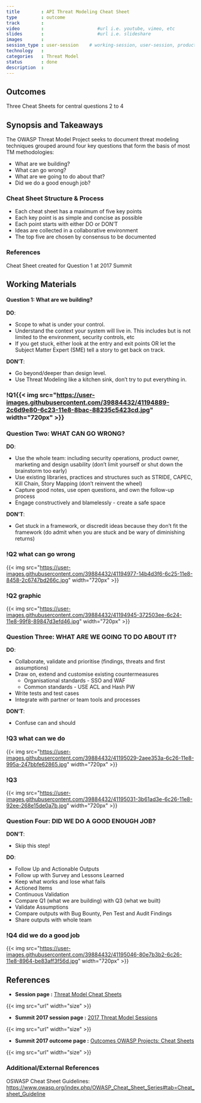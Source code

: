 ```yaml
---
title        : API Threat Modeling Cheat Sheet
type         : outcome
track        :
video        :                    #url i.e. youtube, vimeo, etc
slides       :                    #url i.e. slideshare
images       :
session_type : user-session    # working-session, user-session, product-sesssion
technology   :
categories   : Threat Model
status       : done
description  :
---
```


## Outcomes
Three Cheat Sheets for central questions 2 to 4

## Synopsis and  Takeaways

The OWASP Threat Model Project seeks to document threat modeling techniques grouped around four key questions that form the basis of most TM methodologies:

- What are we building?
- What can go wrong?
- What are we going to do about that?
- Did we do a good enough job?

### Cheat Sheet Structure & Process

- Each cheat sheet has a maximum of five key points
- Each key point is as simple and concise as possible
- Each point starts with either DO or DON’T
- Ideas are collected in a collaborative environment
- The top five are chosen by consensus to be documented

### References
Cheat Sheet created for Question 1 at 2017 Summit

## Working Materials

#### Question 1: What are we building?

**DO**:
- Scope to what is under your control.
- Understand the context your system will live in. This includes but is not limited to the environment, security controls, etc
- If you get stuck, either look at the entry and exit points OR let the Subject Matter Expert (SME) tell a story to get back on track.

**DON’T**:
- Go beyond/deeper than design level.
- Use Threat Modeling like a kitchen sink, don’t try to put everything in.

### !Q1{{< img src="https://user-images.githubusercontent.com/39884432/41194889-2c6d9e80-6c23-11e8-8bac-88235c5423cd.jpg" width="720px" >}}



### Question Two: WHAT CAN GO WRONG?

**DO**:
- Use the whole team: including security operations, product owner, marketing and design usability (don’t limit yourself or shut down the brainstorm too early)
- Use existing libraries, practices and structures such as STRIDE, CAPEC, Kill Chain, Story Mapping (don’t reinvent the wheel)
- Capture good notes, use open questions, and own the follow-up process
- Engage constructively and blamelessly - create a safe space

**DON’T**:
- Get stuck in a framework, or discredit ideas because they don’t fit the framework (do admit when you are stuck and be wary of diminishing returns)

### !Q2 what can go wrong
{{< img src="https://user-images.githubusercontent.com/39884432/41194977-14b4d3f6-6c25-11e8-8458-2c6747bd266c.jpg" width="720px" >}}

### !Q2 graphic
{{< img src="https://user-images.githubusercontent.com/39884432/41194945-372503ee-6c24-11e8-99f8-89847d3efd46.jpg" width="720px" >}}

### Question Three: WHAT ARE WE GOING TO DO ABOUT IT?

**DO**:
- Collaborate, validate and prioritise (findings, threats and first assumptions)
- Draw on, extend and customise existing countermeasures
  - Organisational standards - SSO and WAF
  - Common standards - USE ACL and Hash PW
- Write tests and test cases
- Integrate with partner or team tools and processes

**DON’T**:
- Confuse can and should

###  !Q3 what can we do
{{< img src="https://user-images.githubusercontent.com/39884432/41195029-2aee353a-6c26-11e8-995a-247bbfe62865.jpg" width="720px" >}}

### !Q3
{{< img src="https://user-images.githubusercontent.com/39884432/41195031-3b61ad3e-6c26-11e8-92ee-268e15de0a7b.jpg" width="720px" >}}


### Question Four: DID WE DO A GOOD ENOUGH JOB?

**DON’T**:
- Skip this step!

**DO**:
- Follow Up and Actionable Outputs
- Follow up with Survey and Lessons Learned
- Keep what works and lose what fails
- Actioned Items
- Continuous Validation
- Compare Q1 (what we are building) with Q3 (what we built)
- Validate Assumptions
- Compare outputs with Bug Bounty, Pen Test and Audit Findings
- Share outputs with whole team

### !Q4 did we do a good job
{{< img src="https://user-images.githubusercontent.com/39884432/41195046-80e7b3b2-6c26-11e8-8964-be83aff3f56d.jpg" width="720px" >}}

## References

- **Session page :** [Threat Model Cheat Sheets](https://open-security-summit.org/tracks/threat-model/working-sessions/tm-cheatsheets/)

{{< img src="url" width="size" >}}
- **Summit 2017 session page :** [2017 Threat Model Sessions](https://owaspsummit.org/Working-Sessions/Threat-Model/index.html)

{{< img src="url" width="size" >}}

- **Summit 2017 outcome page :** [Outcomes OWASP Projects: Cheat Sheets](https://owaspsummit.org/Outcomes/Owasp-Projects/Cheatsheets.html)

{{< img src="url" width="size" >}}

### Additional/External References
OSWASP Cheat Sheet Guidelines: https://www.owasp.org/index.php/OWASP_Cheat_Sheet_Series#tab=Cheat_sheet_Guideline
